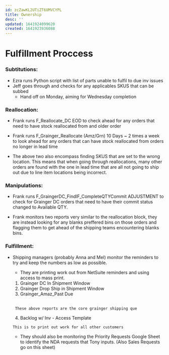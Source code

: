 ```yaml
---
id: zcZawKL2UTiZT6UMVCYPL
title: Ownership
desc: ''
updated: 1641924099620
created: 1641923936088
---
```

# Fulfillment Proccess


### Subtitutions:

- Ezra runs Python script with list of parts unable to fulfil to due inv issues
- Jeff goes through and checks for any applicables SKUS that can be subbed
    -  Hand off on Monday, aiming for Wednesday completion


### Reallocation:
- Frank runs F_Reallocate_DC EOD to check ahead for any orders that need to have stock reallocated from and older order
- Frank runs F_Grainger_Reallocate (Amz/Grn) 10 Days ~ 2 times a week to look ahead for any orders that can have stock reallocated from orders no longer in lead time

- The above two also encompass finding SKUS that are set to the wrong location.
This means that when going through reallocations, many other orders are found with the one in lead time that are all not going to ship out due to line item locations being incorrect.

### Manipulations:

- Frank runs F_GraingerDC_FindIF_CompleteQTYCommit ADJUSTMENT to check for Grainger DC orders that need to have their commit status changed to Available QTY.

- Frank monitors two reports very similar to the reallocation block, they are instead looking for any blanks preffered bins on those orders and flagging them to get ahead of the shipping teams encountering blanks bins.

### Fulfillment:

- Shipping managers (probably Anna and Mel) monitor the reminders to try and keep the numbers as low as possible.

    - They are printing work out from NetSuite reminders and using access to mass print.
    1. Grainger DC In Shipment Window
    2. Grainger Drop Ship in Shipment Window
    3. Grainger_Amaz_Past Due
    <br>
    
    ``` These above reports are the core grainger shipping que```

    4. Backlog w/ Inv - Access Template

    ``` This is to print out work for all other customers ```
    - They should also be monitoring the Priority Requests Google Sheet to identify the NDA requests that Tony inputs. (Also Sales Requests go on this sheet)
    


